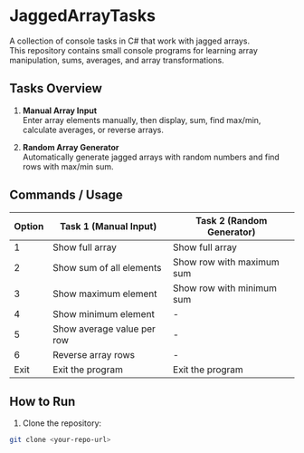 # JaggedArrayTasks

A collection of console tasks in C# that work with jagged arrays.  
This repository contains small console programs for learning array manipulation, sums, averages, and array transformations.

## Tasks Overview

1. **Manual Array Input**  
   Enter array elements manually, then display, sum, find max/min, calculate averages, or reverse arrays.

2. **Random Array Generator**  
   Automatically generate jagged arrays with random numbers and find rows with max/min sum.

## Commands / Usage

| Option | Task 1 (Manual Input)                     | Task 2 (Random Generator)                |
|--------|-------------------------------------------|------------------------------------------|
| 1      | Show full array                           | Show full array                          |
| 2      | Show sum of all elements                  | Show row with maximum sum                |
| 3      | Show maximum element                      | Show row with minimum sum                |
| 4      | Show minimum element                      | -                                        |
| 5      | Show average value per row                | -                                        |
| 6      | Reverse array rows                        | -                                        |
| Exit   | Exit the program                          | Exit the program                         |

## How to Run

1. Clone the repository:

```bash
git clone <your-repo-url>
```
